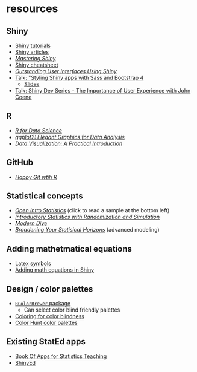 # resources

## Shiny 

- [Shiny tutorials](https://shiny.rstudio.com/tutorial/)
- [Shiny articles](https://shiny.rstudio.com/articles/)
- [*Mastering Shiny*](https://mastering-shiny.org/)
- [Shiny cheatsheet](https://shiny.rstudio.com/images/shiny-cheatsheet.pdf)
- [*Outstanding User Interfaces Using Shiny*](https://divadnojnarg.github.io/outstanding-shiny-ui/)
- [Talk: "Styling Shiny apps with Sass and Bootstrap 4](https://rstudio.com/resources/rstudioconf-2020/styling-shiny-apps-with-sass-and-bootstrap-4/)
  - [Slides](https://speakerdeck.com/jcheng5/styling-shiny) 
- [Talk: Shiny Dev Series - The Importance of User Experience with John Coene](https://community.rstudio.com/t/shiny-dev-series-the-importance-of-user-experience-with-john-coene/72264)

## R 
- [*R for Data Science*](https://r4ds.had.co.nz/)
- [*ggplot2: Elegant Graphics for Data Analysis*](https://ggplot2-book.org/)
- [*Data Visualization: A Practical Introduction*](https://socviz.co/)

## GitHub

- [*Happy Git wtih R*](https://happygitwithr.com/)

## Statistical concepts
- [*Open Intro Statistics*](https://leanpub.com/openintro-statistics) (click to read a sample at the bottom left)
- [*Introductory Statistics with Randomization and Simulation*](https://drive.google.com/file/d/0B-DHaDEbiOGkRHNndUlBaHVmaGM/edit)
- [*Modern Dive*](https://moderndive.com/)
- [*Broadening Your Statisical Horizons*](https://bookdown.org/roback/bookdown-bysh/) (advanced modeling)

## Adding mathetmatical equations 

- [Latex symbols](https://www.caam.rice.edu/~heinken/latex/symbols.pdf)
- [Adding math equations in Shiny](https://shiny.rstudio.com/gallery/mathjax.html)

## Design / color palettes
- [`RColorBrewer` package](https://rdrr.io/cran/RColorBrewer/man/ColorBrewer.html)
    - Can select color blind friendly palettes
- [Coloring for color blindness](https://davidmathlogic.com/colorblind/#%23D81B60-%231E88E5-%23FFC107-%23004D40)
- [Color Hunt color palettes](https://colorhunt.co/)


## Existing StatEd apps 
- [Book Of Apps for Statistics Teaching](https://sites.psu.edu/shinyapps/)
- [ShinyEd](http://www2.stat.duke.edu/~mc301/shinyed/)
